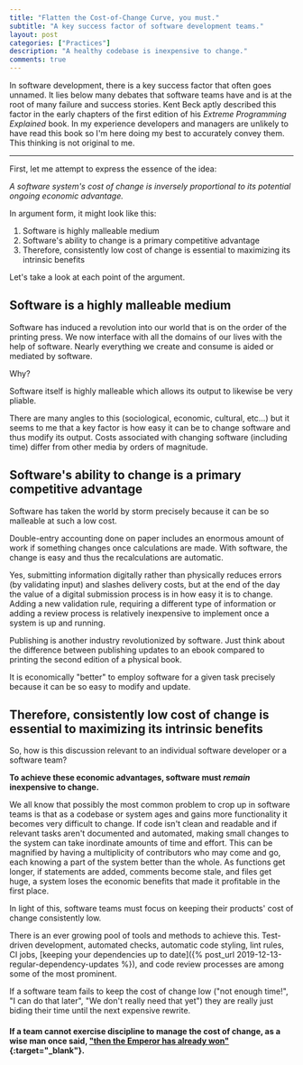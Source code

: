 ```yaml
---
title: "Flatten the Cost-of-Change Curve, you must."
subtitle: "A key success factor of software development teams."
layout: post
categories: ["Practices"]
description: "A healthy codebase is inexpensive to change."
comments: true
---
```


In software development, there is a key success factor that often goes unnamed. It lies below many debates that software teams have and is at the root of many failure and success stories. Kent Beck aptly described this factor in the early chapters of the first edition of his *Extreme Programming Explained* book. In my experience developers and managers are unlikely to have read this book so I'm here doing my best to accurately convey them. This thinking is not original to me.

---

First, let me attempt to express the essence of the idea:

*A software system's cost of change is inversely proportional to its potential ongoing economic advantage.*

In argument form, it might look like this:

1. Software is highly malleable medium
2. Software's ability to change is a primary competitive advantage
3. Therefore, consistently low cost of change is essential to maximizing its intrinsic benefits

Let's take a look at each point of the argument.

## Software is a highly malleable medium

Software has induced a revolution into our world that is on the order of the printing press. We now interface with all the domains of our lives with the help of software. Nearly everything we create and consume is aided or mediated by software.

Why?

Software itself is highly malleable which allows its output to likewise be very pliable.

There are many angles to this (sociological, economic, cultural, etc...) but it seems to me that a key factor is how easy it can be to change software and thus modify its output. Costs associated with changing software (including time) differ from other media by orders of magnitude.

## Software's ability to change is a primary competitive advantage

Software has taken the world by storm precisely because it can be so malleable at such a low cost.

Double-entry accounting done on paper includes an enormous amount of work if something changes once calculations are made. With software, the change is easy and thus the recalculations are automatic.

Yes, submitting information digitally rather than physically reduces errors (by validating input) and slashes delivery costs, but at the end of the day the value of a digital submission process is in how easy it is to change. Adding a new validation rule, requiring a different type of information or adding a review process is relatively inexpensive to implement once a system is up and running.

Publishing is another industry revolutionized by software. Just think about the difference between publishing updates to an ebook compared to printing the second edition of a physical book.

It is economically "better" to employ software for a given task precisely because it can be so easy to modify and update.

## Therefore, consistently low cost of change is essential to maximizing its intrinsic benefits

So, how is this discussion relevant to an individual software developer or a software team?

**To achieve these economic advantages, software must *remain* inexpensive to change.**

We all know that possibly the most common problem to crop up in software teams is that as a codebase or system ages and gains more functionality it becomes very difficult to change. If code isn't clean and readable and if relevant tasks aren't documented and automated, making small changes to the system can take inordinate amounts of time and effort. This can be magnified by having a multiplicity of contributors who may come and go, each knowing a part of the system better than the whole. As functions get longer, if statements are added, comments become stale, and files get huge, a system loses the economic benefits that made it profitable in the first place.

In light of this, software teams must focus on keeping their products' cost of change consistently low.

There is an ever growing pool of tools and methods to achieve this. Test-driven development, automated checks, automatic code styling, lint rules, CI jobs, [keeping your dependencies up to date]({% post_url 2019-12-13-regular-dependency-updates %}), and code review processes are among some of the most prominent.

If a software team fails to keep the cost of change low ("not enough time!", "I can do that later", "We don't really need that yet") they are really just biding their time until the next expensive rewrite.

#### If a team cannot exercise discipline to manage the cost of change, as a wise man once said, ["then the Emperor has already won"](https://getyarn.io/yarn-clip/609961ff-f41a-4056-8368-f87e438c3eb1#/OT5Cc0Nu3m){:target="_blank"}.
